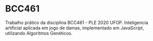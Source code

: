 # BCC461
Trabalho prático da disciplina BCC461 - PLE 2020 UFOP. Inteligencia artificial aplicada em jogo de damas, implementado em JavaScript, utilizando Algoritmos Genéticos.
